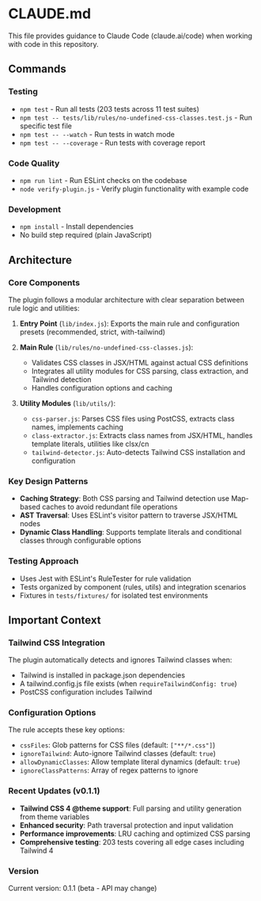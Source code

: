 # CLAUDE.md

This file provides guidance to Claude Code (claude.ai/code) when working with code in this repository.

## Commands

### Testing
- `npm test` - Run all tests (203 tests across 11 test suites)
- `npm test -- tests/lib/rules/no-undefined-css-classes.test.js` - Run specific test file
- `npm test -- --watch` - Run tests in watch mode
- `npm test -- --coverage` - Run tests with coverage report

### Code Quality
- `npm run lint` - Run ESLint checks on the codebase
- `node verify-plugin.js` - Verify plugin functionality with example code

### Development
- `npm install` - Install dependencies
- No build step required (plain JavaScript)

## Architecture

### Core Components
The plugin follows a modular architecture with clear separation between rule logic and utilities:

1. **Entry Point** (`lib/index.js`): Exports the main rule and configuration presets (recommended, strict, with-tailwind)

2. **Main Rule** (`lib/rules/no-undefined-css-classes.js`): 
   - Validates CSS classes in JSX/HTML against actual CSS definitions
   - Integrates all utility modules for CSS parsing, class extraction, and Tailwind detection
   - Handles configuration options and caching

3. **Utility Modules** (`lib/utils/`):
   - `css-parser.js`: Parses CSS files using PostCSS, extracts class names, implements caching
   - `class-extractor.js`: Extracts class names from JSX/HTML, handles template literals, utilities like clsx/cn
   - `tailwind-detector.js`: Auto-detects Tailwind CSS installation and configuration

### Key Design Patterns
- **Caching Strategy**: Both CSS parsing and Tailwind detection use Map-based caches to avoid redundant file operations
- **AST Traversal**: Uses ESLint's visitor pattern to traverse JSX/HTML nodes
- **Dynamic Class Handling**: Supports template literals and conditional classes through configurable options

### Testing Approach
- Uses Jest with ESLint's RuleTester for rule validation
- Tests organized by component (rules, utils) and integration scenarios
- Fixtures in `tests/fixtures/` for isolated test environments

## Important Context

### Tailwind CSS Integration
The plugin automatically detects and ignores Tailwind classes when:
- Tailwind is installed in package.json dependencies
- A tailwind.config.js file exists (when `requireTailwindConfig: true`)
- PostCSS configuration includes Tailwind

### Configuration Options
The rule accepts these key options:
- `cssFiles`: Glob patterns for CSS files (default: `["**/*.css"]`)
- `ignoreTailwind`: Auto-ignore Tailwind classes (default: `true`)
- `allowDynamicClasses`: Allow template literal dynamics (default: `true`)
- `ignoreClassPatterns`: Array of regex patterns to ignore

### Recent Updates (v0.1.1)
- **Tailwind CSS 4 @theme support**: Full parsing and utility generation from theme variables
- **Enhanced security**: Path traversal protection and input validation
- **Performance improvements**: LRU caching and optimized CSS parsing
- **Comprehensive testing**: 203 tests covering all edge cases including Tailwind 4

### Version
Current version: 0.1.1 (beta - API may change)